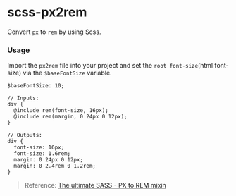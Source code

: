 # scss-px2rem

Convert `px` to `rem` by using Scss.

### Usage

Import the `px2rem` file into your project and set the `root font-size`(html font-size) via the `$baseFontSize` variable.

```
$baseFontSize: 10;

// Inputs:
div {
  @include rem(font-size, 16px);
  @include rem(margin, 0 24px 0 12px);
}

// Outputs:
div {
  font-size: 16px;
  font-size: 1.6rem;
  margin: 0 24px 0 12px;
  margin: 0 2.4rem 0 1.2rem;
}
```

> Reference: [The ultimate SASS - PX to REM mixin](https://gist.github.com/gregrickaby/6544558)

